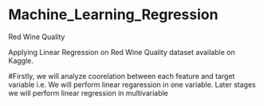 # Machine_Learning_Regression
Red Wine Quality

Applying Linear Regression on Red Wine Quality dataset available on Kaggle.

#Firstly, we will analyze coorelation between each feature and target variable i.e. We will perform linear regaression in one variable. Later stages we will perform linear regression in multivariable
